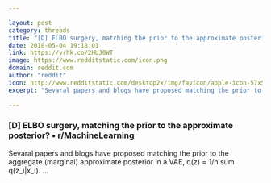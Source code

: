 ```yaml
---

layout: post
category: threads
title: "[D] ELBO surgery, matching the prior to the approximate posterior?"
date: 2018-05-04 19:18:01
link: https://vrhk.co/2HUJ0WT
image: https://www.redditstatic.com/icon.png
domain: reddit.com
author: "reddit"
icon: http://www.redditstatic.com/desktop2x/img/favicon/apple-icon-57x57.png
excerpt: "Sevaral papers and blogs have proposed matching the prior to the aggregate (marginal) approximate posterior in a VAE, q(z) = 1/n sum q(z_i|x_i). ..."

---
```


### [D] ELBO surgery, matching the prior to the approximate posterior? • r/MachineLearning

Sevaral papers and blogs have proposed matching the prior to the aggregate (marginal) approximate posterior in a VAE, q(z) = 1/n sum q(z_i|x_i). ...